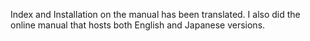 Index and Installation on the manual has been translated. I also did the online manual that hosts both English and Japanese versions.